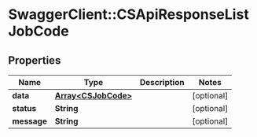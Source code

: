# SwaggerClient::CSApiResponseListJobCode

## Properties
Name | Type | Description | Notes
------------ | ------------- | ------------- | -------------
**data** | [**Array&lt;CSJobCode&gt;**](CSJobCode.md) |  | [optional] 
**status** | **String** |  | [optional] 
**message** | **String** |  | [optional] 


